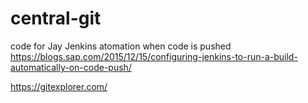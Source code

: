 # central-git
code for Jay
Jenkins atomation when code is pushed
https://blogs.sap.com/2015/12/15/configuring-jenkins-to-run-a-build-automatically-on-code-push/

https://gitexplorer.com/
